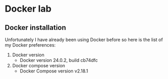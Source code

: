 # Docker lab

## Docker installation

Unfortunately I have already been using Docker before so here is the list of my Docker preferences:

1. Docker version
   - Docker version 24.0.2, build cb74dfc
2. Docker compose version
   - Docker Compose version v2.18.1

